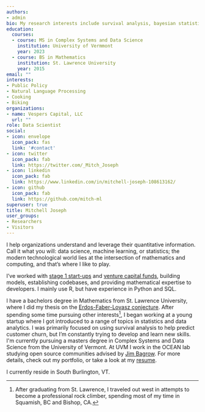 ```yaml
---
authors:
- admin
bio: My research interests include survival analysis, bayesian statistics, statistical learning, and finance.
education:
  courses:
  - course: MS in Complex Systems and Data Science
    institution: University of Vermmont
    year: 2023
  - course: BS in Mathematics
    institution: St. Lawrence University
    year: 2015
email: ""
interests:
- Public Policy
- Natural Language Processing
- Cooking
- Biking
organizations:
- name: Vespers Capital, LLC
  url: ""
role: Data Scientist
social:
- icon: envelope
  icon_pack: fas
  link: '#contact'
- icon: twitter
  icon_pack: fab
  link: https://twitter.com/_Mitch_Joseph
- icon: linkedin
  icon_pack: fab
  link: https://www.linkedin.com/in/mitchell-joseph-108613162/
- icon: github
  icon_pack: fab
  link: https://github.com/mitch-ml
superuser: true
title: Mitchell Joseph
user_groups:
- Researchers
- Visitors
---
```


I help organizations understand and leverage their quantitative information. Call it what you will: data science, machine learning, or statistics; the modern technological world lies at the intersection of mathematics and computing, and that’s where I like to play.

I’ve worked with [stage 1 start-ups][1] and [venture capital funds][2], building models, establishing codebases, and providing mathematical expertise to developers. I mainly use R, but have experience in Python and SQL.

I have a bachelors degree in Mathematics from St. Lawrence University, where I did my thesis on the [Erdos-Faber-Lovasz conjecture][3]. After spending some time pursuing other interests[^1], I began working at a young startup where I got introduced to a range of topics in statistics and data analytics. I was primarily focused on using survival analysis to help predict customer churn, but I’m constantly trying to develop and learn new skills. I'm currently pursuing a masters degree in Complex Systems and Data Science from the University of Vermont. At UVM I work in the OCEAN lab studying open source communities advised by [Jim Bagrow][5]. For more details, check out my portfolio, or take a look at my [resume][4].

I currently reside in South Burlington, VT.

[1]: http://www.cobblehillpartners.com/home
[2]: https://www.closedlooppartners.com/funds/closed-loop-venture-fund/
[3]: /files/thesis.pdf
[4]: /files/Resume_2020_1.pdf
[5]: https://bagrow.com/

[^1]: After graduating from St. Lawrence, I traveled out west in attempts to become a professional rock climber, spending most of my time in Squamish, BC and Bishop, CA.

